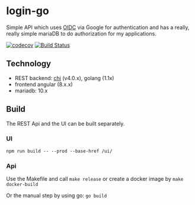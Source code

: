 # login-go
Simple API which uses [OIDC](https://developers.google.com/identity/protocols/OpenIDConnect) via Google for authentication and has a really, really simple mariaDB to do authorization for my applications.

[![codecov](https://codecov.io/gh/bihe/login-go/branch/master/graph/badge.svg)](https://codecov.io/gh/bihe/login-go)
[![Build Status](https://dev.azure.com/henrikbinggl/login-go/_apis/build/status/bihe.login-go?branchName=master)](https://dev.azure.com/henrikbinggl/login-go/_build/latest?definitionId=7&branchName=master)

## Technology

* REST backend: [chi](https://github.com/go-chi/chi) (v4.0.x), golang (1.1x)
* frontend angular (8.x.x)
* mariadb: 10.x

## Build

The REST Api and the UI can be built separately.

### UI

`npm run build -- --prod --base-href /ui/`

### Api

Use the Makefile and call `make release` or create a docker image by `make docker-build`

Or the manual step by using go: `go build`

